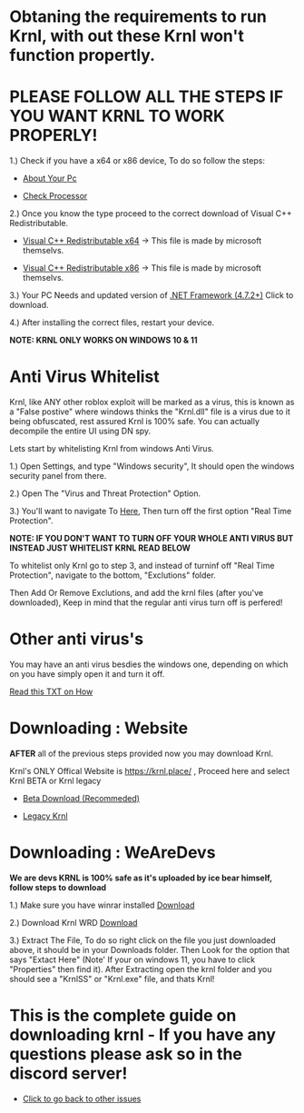 # Obtaning the requirements to run Krnl, with out these Krnl won't function propertly.
# PLEASE FOLLOW ALL THE STEPS IF YOU WANT KRNL TO WORK PROPERLY!
1.) Check if you have a x64 or x86 device, To do so follow the steps:

- [About Your Pc](https://cdn.discordapp.com/attachments/903380408597614623/1013502716007428186/about.png)

- [Check Processor](https://cdn.discordapp.com/attachments/903380408597614623/1013503478380896266/unknown.png)

2.) Once you know the type proceed to the correct download of Visual C++ Redistributable.

- [Visual C++ Redistributable x64](https://aka.ms/vs/16/release/vc_redist.x64.exe) -> This file is made by microsoft themselvs.

- [Visual C++ Redistributable x86](https://aka.ms/vs/16/release/vc_redist.x86.exe) -> This file is made by microsoft themselvs.

3.) Your PC Needs and updated version of [.NET Framework (4.7.2+)](https://dotnet.microsoft.com/download/dotnet-framework/net48) Click to download.

4.) After installing the correct files, restart your device. 

**NOTE: KRNL ONLY WORKS ON WINDOWS 10 & 11**

# Anti Virus Whitelist 
Krnl, like ANY other roblox exploit will be marked as a virus, this is known as a "False postive" where windows thinks the "Krnl.dll" file is a virus due to it being obfuscated, rest assured Krnl is 100% safe.
You can actually decompile the entire UI using DN spy.

Lets start by whitelisting Krnl from windows Anti Virus.

1.) Open Settings, and type "Windows security", It should open the windows security panel from there.

2.) Open The "Virus and Threat Protection" Option.

3.) You'll want to navigate To [Here](https://cdn.discordapp.com/attachments/903380408597614623/1013506105420283934/unknown.png), Then turn off the first option "Real Time Protection".

**NOTE: IF YOU DON'T WANT TO TURN OFF YOUR WHOLE ANTI VIRUS BUT INSTEAD JUST WHITELIST KRNL READ BELOW**

To whitelist only Krnl go to step 3, and instead of turninf off "Real Time Protection", navigate to the bottom, "Exclutions" folder.

Then Add Or Remove Exclutions, and add the krnl files (after you've downloaded), Keep in mind that the regular anti virus turn off is perfered!

# Other anti virus's 

You may have an anti virus besdies the windows one, depending on which on you have simply open it and turn it off. 

[Read this TXT on How](https://cdn.discordapp.com/attachments/995442896155189324/1013509471382818937/AntiVirusWhiteList.txt)

# Downloading : Website

**AFTER** all of the previous steps provided now you may download Krnl.

Krnl's ONLY Offical Website is https://krnl.place/ , Proceed here and select Krnl BETA or Krnl legacy

- [Beta Download (Recommeded)](https://k-storage.com/krnl_beta.exe)

- [Legacy Krnl](https://k-storage.com/krnl_bootstrapper.exe)

# Downloading : WeAreDevs
**We are devs KRNL is 100% safe as it's uploaded by ice bear himself, follow steps to download**

1.) Make sure you have winrar installed [Download](https://www.win-rar.com/postdownload.html?&L=0)

2.) Download Krnl WRD [Download](https://wearedevs.net/d/Krnl)

3.) Extract The File, To do so right click on the file you just downloaded above, it should be in your Downloads folder. Then Look for the option that says "Extact Here" (Note' If your on windows 11, you have to click "Properties" then find it). After Extracting open the krnl folder and you should see a "KrnlSS" or "Krnl.exe" file, and thats Krnl! 


# This is the complete guide on downloading krnl - If you have any questions please ask so in the discord server!
- [Click to go back to other issues](https://github.com/Krnl-staff/Faq/blob/main/README.md)
